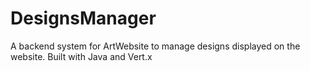 # DesignsManager
A backend system for ArtWebsite to manage designs displayed on the website. Built with Java and Vert.x
